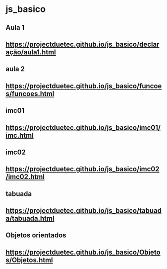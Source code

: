 # js_basico
Aula 1
----------------------------------------------------------------
https://projectduetec.github.io/js_basico/declaração/aula1.html
----------------------------------------------------------------
aula 2
----------------------------------------------------------------
https://projectduetec.github.io/js_basico/funcoes/funcoes.html
----------------------------------------------------------------
imc01
----------------------------------------------------------------
https://projectduetec.github.io/js_basico/imc01/imc.html
----------------------------------------------------------------
imc02
----------------------------------------------------------------
https://projectduetec.github.io/js_basico/imc02/imc02.html
----------------------------------------------------------------
tabuada
----------------------------------------------------------------
https://projectduetec.github.io/js_basico/tabuada/tabuada.html
----------------------------------------------------------------
Objetos orientados
----------------------------------------------------------------
https://projectduetec.github.io/js_basico/Objetos/Objetos.html
----------------------------------------------------------------



